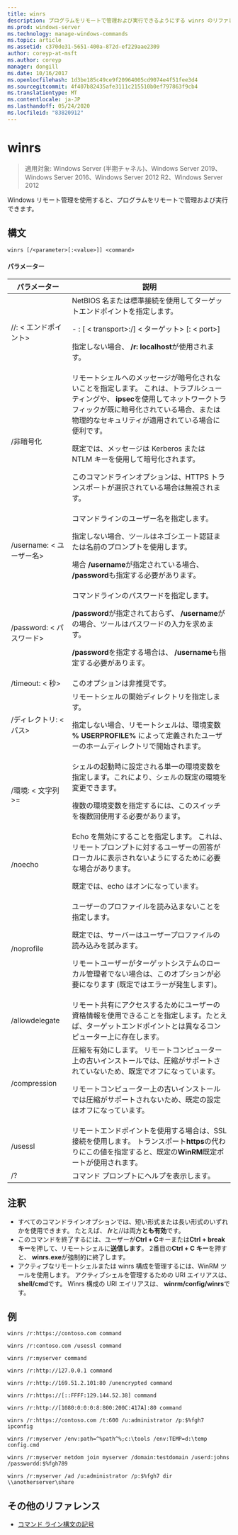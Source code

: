 ```yaml
---
title: winrs
description: プログラムをリモートで管理および実行できるようにする winrs のリファレンストピックです。
ms.prod: windows-server
ms.technology: manage-windows-commands
ms.topic: article
ms.assetid: c370de31-5651-400a-872d-ef229aae2309
author: coreyp-at-msft
ms.author: coreyp
manager: dongill
ms.date: 10/16/2017
ms.openlocfilehash: 1d3be185c49ce9f20964005cd9074e4f51fee3d4
ms.sourcegitcommit: 4f407b82435afe3111c215510b0ef797863f9cb4
ms.translationtype: MT
ms.contentlocale: ja-JP
ms.lasthandoff: 05/24/2020
ms.locfileid: "83820912"
---
```

# <a name="winrs"></a>winrs

> 適用対象: Windows Server (半期チャネル)、Windows Server 2019、Windows Server 2016、Windows Server 2012 R2、Windows Server 2012

Windows リモート管理を使用すると、プログラムをリモートで管理および実行できます。
## <a name="syntax"></a>構文
```
winrs [/<parameter>[:<value>]] <command>
```
#### <a name="parameters"></a>パラメーター

|           パラメーター            |                                                                                                                                                                                    説明                                                                                                                                                                                     |
|--------------------------------|------------------------------------------------------------------------------------------------------------------------------------------------------------------------------------------------------------------------------------------------------------------------------------------------------------------------------------------------------------------------------------|
|      //: \< エンドポイント>       |                                                                                          NetBIOS 名または標準接続を使用してターゲットエンドポイントを指定します。<p>-   <url>: [ \< transport>:/] \< ターゲット> [: \< port>]<p>指定しない場合、 **/r: localhost**が使用されます。                                                                                          |
|          /非暗号化          | リモートシェルへのメッセージが暗号化されないことを指定します。 これは、トラブルシューティングや、 **ipsec**を使用してネットワークトラフィックが既に暗号化されている場合、または物理的なセキュリティが適用されている場合に便利です。<p>既定では、メッセージは Kerberos または NTLM キーを使用して暗号化されます。<p>このコマンドラインオプションは、HTTPS トランスポートが選択されている場合は無視されます。 |
|     /username: \< ユーザー名>      |                                                                                コマンドラインのユーザー名を指定します。<p>指定しない場合、ツールはネゴシエート認証または名前のプロンプトを使用します。<p>場合 **/username**が指定されている場合、 **/password**も指定する必要があります。                                                                                 |
|     /password: \< パスワード>      |                                                                           コマンドラインのパスワードを指定します。<p>**/password**が指定されておらず、 **/username**がの場合、ツールはパスワードの入力を求めます。<p>**/password**を指定する場合は、 **/username**も指定する必要があります。                                                                            |
|      /timeout: \< 秒>       |                                                                                                                                                                             このオプションは非推奨です。                                                                                                                                                                             |
|       /ディレクトリ: \< パス>       |                                                                                            リモートシェルの開始ディレクトリを指定します。<p>指定しない場合、リモートシェルは、環境変数 **% USERPROFILE%** によって定義されたユーザーのホームディレクトリで開始されます。                                                                                             |
| /環境: \< 文字列>=<value> |                                                                          シェルの起動時に設定される単一の環境変数を指定します。これにより、シェルの既定の環境を変更できます。<p>複数の環境変数を指定するには、このスイッチを複数回使用する必要があります。                                                                          |
|            /noecho             |                                                                                                    Echo を無効にすることを指定します。 これは、リモートプロンプトに対するユーザーの回答がローカルに表示されないようにするために必要な場合があります。<p>既定では、echo はオンになっています。                                                                                                    |
|           /noprofile           |                                              ユーザーのプロファイルを読み込まないことを指定します。<p>既定では、サーバーはユーザープロファイルの読み込みを試みます。<p>リモートユーザーがターゲットシステムのローカル管理者でない場合は、このオプションが必要になります (既定ではエラーが発生します)。                                               |
|         /allowdelegate         |                                                                                                                  リモート共有にアクセスするためにユーザーの資格情報を使用できることを指定します。たとえば、ターゲットエンドポイントとは異なるコンピューター上に存在します。                                                                                                                   |
|          /compression          |                                                                           圧縮を有効にします。  リモートコンピューター上の古いインストールでは、圧縮がサポートされていないため、既定でオフになっています。<p>リモートコンピューター上の古いインストールでは圧縮がサポートされないため、既定の設定はオフになっています。                                                                           |
|            /usessl             |                                                                                                               リモートエンドポイントを使用する場合は、SSL 接続を使用します。  トランスポート**https**の代わりにこの値を指定すると、既定の**WinRM**既定ポートが使用されます。                                                                                                                |
|               /?               |                                                                                                                                                                        コマンド プロンプトにヘルプを表示します。                                                                                                                                                                        |

## <a name="remarks"></a>注釈
-   すべてのコマンドラインオプションでは、短い形式または長い形式のいずれかを使用できます。 たとえば、 **/r**と//は両方**とも有効**です。
-   このコマンドを終了するには、ユーザーが**Ctrl + C**キーまたは**Ctrl + break キー**を押して、リモートシェルに**送信します**。 2番目の**Ctrl + C キー**を押すと、 **winrs.exe**が強制的に終了します。
-   アクティブなリモートシェルまたは winrs 構成を管理するには、WinRM ツールを使用します。  アクティブシェルを管理するための URI エイリアスは、 **shell/cmd**です。  Winrs 構成の URI エイリアスは、 **winrm/config/winrs**です。

## <a name="examples"></a>例
```
winrs /r:https://contoso.com command
```
```
winrs /r:contoso.com /usessl command
```
```
winrs /r:myserver command
```
```
winrs /r:http://127.0.0.1 command
```
```
winrs /r:http://169.51.2.101:80 /unencrypted command
```
```
winrs /r:https://[::FFFF:129.144.52.38] command
```
```
winrs /r:http://[1080:0:0:0:8:800:200C:417A]:80 command
```
```
winrs /r:https://contoso.com /t:600 /u:administrator /p:$%fgh7 ipconfig
```
```
winrs /r:myserver /env:path=^%path^%;c:\tools /env:TEMP=d:\temp config.cmd
```
```
winrs /r:myserver netdom join myserver /domain:testdomain /userd:johns /passwordd:$%fgh789
```
```
winrs /r:myserver /ad /u:administrator /p:$%fgh7 dir \\anotherserver\share
```

## <a name="additional-references"></a>その他のリファレンス
- [コマンド ライン構文の記号](command-line-syntax-key.md)

